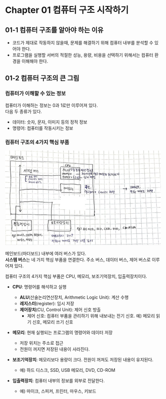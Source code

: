 # Chapter 01 컴퓨터 구조 시작하기

## 01-1 컴퓨터 구조를 알아야 하는 이유

- 코드가 제대로 작동하지 않을때, 문제를 해결하기 위해 컴퓨터 내부를 분석할 수 있어야 한다.
- 프로그램을 실행할 서버의 적절한 성능, 용량, 비용을 선택하기 위해서는 컴퓨터 환경을 이해해야 한다.

## 01-2 컴퓨터 구조의 큰 그림

### 컴퓨터가 이해할 수 있는 정보

컴퓨터가 이해하는 정보는 0과 1로만 이루어져 있다.\
다음 두 종류가 있다.

- 데이터: 숫자, 문자, 이미지 등의 정적 정보
- 명령어: 컴퓨터를 작동시키는 정보

### 컴퓨터 구조의 4가지 핵심 부품

![마더보드 정리 그림](..\img\mainboard_jieun.png)

메인보드(마더보드) 내부에 여러 버스가 있다.\
**시스템 버스**는 네 가지 핵심 부품을 연결한다. 주소 버스, 데이터 버스, 제어 버스로 이루어져 있다.

컴퓨터 구조의 4가지 핵심 부품은 CPU, 메모리, 보조기억장치, 입출력장치이다.

- **CPU**: 명령어를 해석하고 실행
  - **ALU**(산술논리연산장치, Arithmetic Logic Unit): 계산 수행
  - **레지스터**(register): 임시 저장
  - **제어장치**(CU, Control Unit): 제어 신호 방출
    - 제어 신호: 컴퓨터 부품을 관리하기 위해 내보내는 전기 신호. 예) 메모리 읽기 신호, 메모리 쓰기 신호

- **메모리**: 현재 실행되는 프로그램의 명령어와 데이터 저장
  - 저장 위치는 주소로 접근
  - 전원이 꺼지면 저장된 내용이 사라진다.
- **보조기억장치**: 메모리보다 용량이 크다. 전원이 꺼져도 저장된 내용이 유지된다.
  - 예) 하드 디스크, SSD, USB 메모리, DVD, CD-ROM
- **입출력장치**: 컴퓨터 내부의 정보를 외부로 전달한다.
  - 예) 마이크, 스피커, 프린터, 마우스, 키보드
  